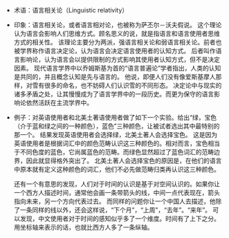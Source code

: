 + 术语：语言相关论（Linguistic relativity）
+ 印象：语言相关论，或者语言相对论，也被称为萨丕尔－沃夫假说。
这个理论认为语言会影响人们思维方式。顾名思义的说，就是指语言和语言使用者思维方式的相关性。
该理论主要分为两派，强语言相关论和弱语言相关论。前者也被学界称作语言决定论，认为语言会决定语言使用者的认知方式。
后者叫作语言影响论，认为语言会以提供限制的方式影响其使用者认知方式，但不是决定因素。
现代语言学界中以乔姆斯基为首的“语言普遍论”学者指出，人类的认知是共同的，并且概念认知是先与语言的。
他说，即便人们没有像爱斯基摩人那样，对雪有很多的命名，也不妨碍人们认识雪的不同形态。
决定论中与现实的诸多矛盾之处，让其慢慢成为了语言学界中的一段历史。而更为保守的语言影响论依然活跃在主流学界中。

+ 例子：对英语使用者和北美土著语使用者做了如下一个实验。给出“绿，宝色（介于蓝和绿之间的一种颜色），蓝色”三种颜色，让被试者选出其中最特别的那一个。
结果发现英语使用者会选择绿，北美土著人会选择宝色。
这是因为英语使用者是根据词汇中的颜色范畴认识这三种颜色的。相对而言，宝色相当于不同色度的蓝色，它尚属蓝色的范畴。而绿色显然超过了蓝色词汇的范畴边界，因此就显得格外突出了。
北美土著人会选择宝色的原因是，在他们的语言中原本就有定义这种颜色的词汇，他们不必先做范畴归类再认识这三种颜色。

  还有一个有意思的发现，人们对于时间的认识是基于对空间认识的。如果你让一个西方人描述时间，通常他会画一条带箭头的线，中间一点代表现在，箭头指向未来，另一个方向代表过去。
而同样的问题你让一个中国人去描述，他除了一条同样的线以外，还会这样说，“下个月”，“上周”，“去年”。“来年”。
可以发现，中文使用者对于时间的感知似乎多了一个维度。时间有了上下之分。用坐标轴来表示的话，也就比西方人多了一条纵轴。
